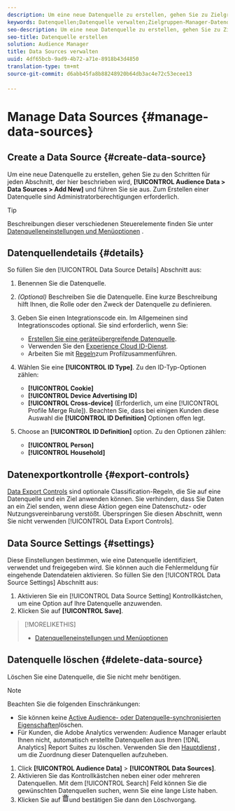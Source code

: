 ```yaml
---
description: Um eine neue Datenquelle zu erstellen, gehen Sie zu Zielgruppendaten > Datenquellen > Neu hinzufügen und führen Sie die Schritte für jeden Abschnitt durch, der hier beschrieben wird. Zum Erstellen einer Datenquelle sind Administratorberechtigungen erforderlich.
keywords: Datenquellen;Datenquelle verwalten;Zielgruppen-Manager-Datenquelle
seo-description: Um eine neue Datenquelle zu erstellen, gehen Sie zu Zielgruppendaten > Datenquellen > Neu hinzufügen und führen Sie die Schritte für jeden Abschnitt durch, der hier beschrieben wird. Zum Erstellen einer Datenquelle sind Administratorberechtigungen erforderlich.
seo-title: Datenquelle erstellen
solution: Audience Manager
title: Data Sources verwalten
uuid: 4df65bcb-9ad9-4b72-a71e-8918b43d4850
translation-type: tm+mt
source-git-commit: d6abb45fa8b88248920b64db3ac4e72c53ecee13

---
```



# Manage Data Sources {#manage-data-sources}

## Create a Data Source {#create-data-source}

Um eine neue Datenquelle zu erstellen, gehen Sie zu den Schritten für jeden Abschnitt, der hier beschrieben wird, **[!UICONTROL Audience Data > Data Sources > Add New]** und führen Sie sie aus. Zum Erstellen einer Datenquelle sind Administratorberechtigungen erforderlich.

<!-- create-datasource.xml -->

>[!TIP]
>
>Beschreibungen dieser verschiedenen Steuerelemente finden Sie unter [Datenquelleneinstellungen und Menüoptionen](../features/datasources-list-and-settings.md#settings-menu-options) .

## Datenquellendetails {#details}

So füllen Sie den [!UICONTROL Data Source Details] Abschnitt aus:

1. Benennen Sie die Datenquelle.
1. *(Optional)* Beschreiben Sie die Datenquelle. Eine kurze Beschreibung hilft Ihnen, die Rolle oder den Zweck der Datenquelle zu definieren.
1. Geben Sie einen Integrationscode ein. Im Allgemeinen sind Integrationscodes optional. Sie sind erforderlich, wenn Sie:

   * [Erstellen Sie eine geräteübergreifende Datenquelle](../features/profile-merge-rules/merge-rules-start.md#create-data-source).
   * Verwenden Sie den [Experience Cloud ID-Dienst](https://marketing.adobe.com/resources/help/en_US/mcvid/).
   * Arbeiten Sie mit [Regeln](../features/profile-merge-rules/merge-rules-start.md)zum Profilzusammenführen.

1. Wählen Sie eine **[!UICONTROL ID Type]**. Zu den ID-Typ-Optionen zählen:

   * **[!UICONTROL Cookie]**
   * **[!UICONTROL Device Advertising ID]**
   * **[!UICONTROL Cross-device]** (Erforderlich, um eine [!UICONTROL Profile Merge Rule]). Beachten Sie, dass bei einigen Kunden diese Auswahl die **[!UICONTROL ID Definition]** Optionen offen legt.

1. Choose an **[!UICONTROL ID Definition]** option. Zu den Optionen zählen:

   * **[!UICONTROL Person]**
   * **[!UICONTROL Household]**

## Datenexportkontrolle {#export-controls}

[Data Export Controls](../features/data-export-controls.md) sind optionale Classification-Regeln, die Sie auf eine Datenquelle und ein Ziel anwenden können. Sie verhindern, dass Sie Daten an ein Ziel senden, wenn diese Aktion gegen eine Datenschutz- oder Nutzungsvereinbarung verstößt. Überspringen Sie diesen Abschnitt, wenn Sie nicht verwenden [!UICONTROL Data Export Controls].

## Data Source Settings {#settings}

Diese Einstellungen bestimmen, wie eine Datenquelle identifiziert, verwendet und freigegeben wird. Sie können auch die Fehlermeldung für eingehende Datendateien aktivieren. So füllen Sie den [!UICONTROL Data Source Settings] Abschnitt aus:

1. Aktivieren Sie ein [!UICONTROL Data Source Setting] Kontrollkästchen, um eine Option auf Ihre Datenquelle anzuwenden.
2. Klicken Sie auf **[!UICONTROL Save]**.

>[!MORELIKETHIS]
>
>* [Datenquelleneinstellungen und Menüoptionen](../features/datasources-list-and-settings.md#settings-menu-options)


## Datenquelle löschen {#delete-data-source}

<!-- t_datasource_delete.xml -->

Löschen Sie eine Datenquelle, die Sie nicht mehr benötigen.

>[!NOTE]
>
>Beachten Sie die folgenden Einschränkungen:
>
>* Sie können keine [Active Audience- oder Datenquelle-synchronisierten Eigenschaften](../features/traits/client-activity-synced-audience-traits.md)löschen.
>* Für Kunden, die Adobe Analytics verwenden: Audience Manager erlaubt Ihnen nicht, automatisch erstellte Datenquellen aus Ihren [!DNL Analytics] Report Suites zu löschen. Verwenden Sie den [Hauptdienst](https://marketing.adobe.com/resources/help/en_US/mcloud/) , um die Zuordnung dieser Datenquellen aufzuheben.


1. Click **[!UICONTROL Audience Data]** &gt; **[!UICONTROL Data Sources]**.
1. Aktivieren Sie das Kontrollkästchen neben einer oder mehreren Datenquellen.
Mit dem [!UICONTROL Search] Feld können Sie die gewünschten Datenquellen suchen, wenn Sie eine lange Liste haben.
1. Klicken Sie auf ![](assets/icon_trash.png)und bestätigen Sie dann den Löschvorgang.